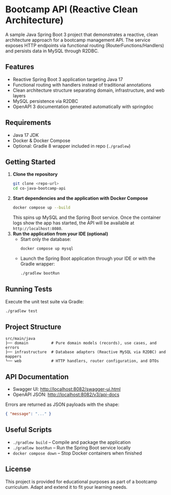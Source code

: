 # Bootcamp API (Reactive Clean Architecture)

A sample Java Spring Boot 3 project that demonstrates a reactive, clean architecture approach for a bootcamp management API. The service exposes HTTP endpoints via functional routing (RouterFunctions/Handlers) and persists data in MySQL through R2DBC.

## Features
- Reactive Spring Boot 3 application targeting Java 17
- Functional routing with handlers instead of traditional annotations
- Clean architecture structure separating domain, infrastructure, and web layers
- MySQL persistence via R2DBC
- OpenAPI 3 documentation generated automatically with springdoc

## Requirements
- Java 17 JDK
- Docker & Docker Compose
- Optional: Gradle 8 wrapper included in repo (`./gradlew`)

## Getting Started
1. **Clone the repository**
   ```bash
   git clone <repo-url>
   cd co-java-bootcamp-api
   ```
2. **Start dependencies and the application with Docker Compose**
   ```bash
   docker compose up --build
   ```
   This spins up MySQL and the Spring Boot service. Once the container logs show the app has started, the API will be available at `http://localhost:8080`.
3. **Run the application from your IDE (optional)**
   - Start only the database:
     ```bash
     docker compose up mysql
     ```
   - Launch the Spring Boot application through your IDE or with the Gradle wrapper:
     ```bash
     ./gradlew bootRun
     ```

## Running Tests
Execute the unit test suite via Gradle:
```bash
./gradlew test
```

## Project Structure
```
src/main/java
├── domain          # Pure domain models (records), use cases, and errors
├── infrastructure  # Database adapters (Reactive MySQL via R2DBC) and mappers
└── web             # HTTP handlers, router configuration, and DTOs
```

## API Documentation
- Swagger UI: [http://localhost:8082/swagger-ui.html](http://localhost:8082/swagger-ui.html)
- OpenAPI JSON: [http://localhost:8082/v3/api-docs](http://localhost:8082/v3/api-docs)

Errors are returned as JSON payloads with the shape:
```json
{ "message": "..." }
```

## Useful Scripts
- `./gradlew build` – Compile and package the application
- `./gradlew bootRun` – Run the Spring Boot service locally
- `docker compose down` – Stop Docker containers when finished

## License
This project is provided for educational purposes as part of a bootcamp curriculum. Adapt and extend it to fit your learning needs.
